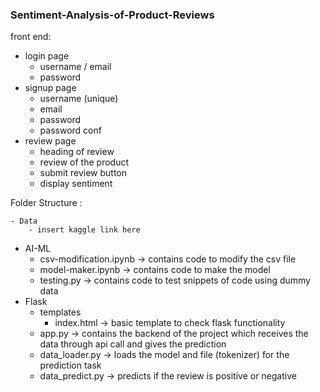 ### Sentiment-Analysis-of-Product-Reviews

front end:
  - login page
    - username / email
    - password
  - signup page
    - username (unique)
    - email
    - password
    - password conf
  - review page
    - heading of review
    - review of the product
    - submit review button
    - display sentiment 

Folder Structure :

	- Data
		- insert kaggle link here
  - AI-ML
    - csv-modification.ipynb -> contains code to modify the csv file
    - model-maker.ipynb -> contains code to make the model
    - testing.py -> contains code to test snippets of code using dummy data
  - Flask
    - templates
      - index.html -> basic template to check flask functionality
    - app.py -> contains the backend of the project which receives the data through api call and gives the prediction
    - data_loader.py -> loads the model and file (tokenizer) for the prediction task
    - data_predict.py -> predicts if the review is positive or negative
